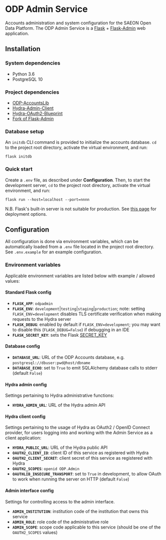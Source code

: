 # ODP Admin Service

Accounts administration and system configuration for the SAEON Open Data Platform.
The ODP Admin Service is a [Flask](https://palletsprojects.com/p/flask/) +
[Flask-Admin](https://flask-admin.readthedocs.io/en/latest/) web application.

## Installation

### System dependencies

* Python 3.6
* PostgreSQL 10

### Project dependencies

* [ODP-AccountsLib](https://github.com/SAEONData/ODP-AccountsLib)
* [Hydra-Admin-Client](https://github.com/SAEONData/Hydra-Admin-Client)
* [Hydra-OAuth2-Blueprint](https://github.com/SAEONData/Hydra-OAuth2-Blueprint)
* [Fork of Flask-Admin](https://github.com/SAEONData/flask-admin)

### Database setup

An `initdb` CLI command is provided to initialize the accounts database.
`cd` to the project root directory, activate the virtual environment, and run:

    flask initdb

### Quick start

Create a `.env` file, as described under **Configuration**. Then, to start the development server,
`cd` to the project root directory, activate the virtual environment, and run:

    flask run --host=localhost --port=nnnn

N.B. Flask's built-in server is not suitable for production. See [this page](https://flask.palletsprojects.com/en/1.1.x/deploying/)
for deployment options.

## Configuration

All configuration is done via environment variables, which can be automatically loaded from a `.env`
file located in the project root directory. See `.env.example` for an example configuration.

### Environment variables

Applicable environment variables are listed below with example / allowed values:

#### Standard Flask config

- **`FLASK_APP`**: `odpadmin`
- **`FLASK_ENV`**: `development`|`testing`|`staging`|`production`; note: setting `FLASK_ENV=development` disables TLS
    certificate verification when making requests to the Hydra server
- **`FLASK_DEBUG`**: enabled by default if `FLASK_ENV=development`; you may want to disable this (`FLASK_DEBUG=False`)
    if debugging in an IDE
- **`FLASK_SECRET_KEY`**: sets the Flask [SECRET_KEY](https://flask.palletsprojects.com/en/1.1.x/config/#SECRET_KEY)

#### Database config

- **`DATABASE_URL`**: URL of the ODP Accounts database, e.g. `postgresql://dbuser:pwd@host/dbname`
- **`DATABASE_ECHO`**: set to `True` to emit SQLAlchemy database calls to stderr (default `False`)

#### Hydra admin config

Settings pertaining to Hydra administrative functions:

- **`HYDRA_ADMIN_URL`**: URL of the Hydra admin API

#### Hydra client config

Settings pertaining to the usage of Hydra as OAuth2 / OpenID Connect provider, for users logging into and working
with the Admin Service as a client application:

- **`HYDRA_PUBLIC_URL`**: URL of the Hydra public API
- **`OAUTH2_CLIENT_ID`**: client ID of this service as registered with Hydra
- **`OAUTH2_CLIENT_SECRET`**: client secret of this service as registered with Hydra
- **`OAUTH2_SCOPES`**: `openid ODP.Admin`
- **`OAUTHLIB_INSECURE_TRANSPORT`**: set to `True` in development, to allow OAuth to work when running the server on HTTP (default `False`)

#### Admin interface config

Settings for controlling access to the admin interface.

- **`ADMIN_INSTITUTION`**: institution code of the institution that owns this service
- **`ADMIN_ROLE`**: role code of the administrative role
- **`ADMIN_SCOPE`**: scope code applicable to this service (should be one of the `OAUTH2_SCOPES` values)
